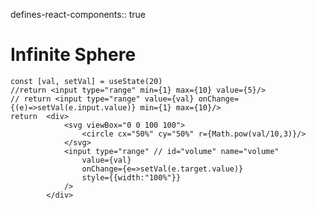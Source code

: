 ---
---
defines-react-components:: true
# Infinite Sphere
```jsx:component:Slider
const [val, setVal] = useState(20)
//return <input type="range" min={1} max={10} value={5}/>
// return <input type="range" value={val} onChange={(e)=>setVal(e.input.value)} min={1} max={10}/>
return  <div>
			<svg viewBox="0 0 100 100">
				<circle cx="50%" cy="50%" r={Math.pow(val/10,3)}/>
			</svg>
			<input type="range" // id="volume" name="volume"
			    value={val}
			    onChange={e=>setVal(e.target.value)}
		        style={{width:"100%"}}
	        />
	    </div>
```



<div><Slider/></div>




